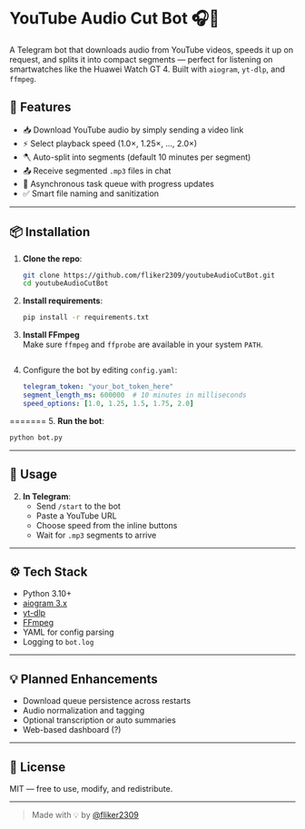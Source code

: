 # YouTube Audio Cut Bot 🎧🤖

A Telegram bot that downloads audio from YouTube videos, speeds it up on request, and splits it into compact segments — perfect for listening on smartwatches like the Huawei Watch GT 4. Built with `aiogram`, `yt-dlp`, and `ffmpeg`.

## 🚀 Features

- 📥 Download YouTube audio by simply sending a video link
- ⚡ Select playback speed (1.0×, 1.25×, ..., 2.0×)
- 🪓 Auto-split into segments (default 10 minutes per segment)
- 📤 Receive segmented `.mp3` files in chat
- 🧠 Asynchronous task queue with progress updates
- ✅ Smart file naming and sanitization

---

## 📦 Installation

1. **Clone the repo**:
   ```bash
   git clone https://github.com/fliker2309/youtubeAudioCutBot.git
   cd youtubeAudioCutBot
   ```

2. **Install requirements**:
   ```bash
   pip install -r requirements.txt
   ```

3. **Install FFmpeg**  
   Make sure `ffmpeg` and `ffprobe` are available in your system `PATH`.

   ```
4. Configure the bot by editing `config.yaml`:
    ```yaml
    telegram_token: "your_bot_token_here"
    segment_length_ms: 600000  # 10 minutes in milliseconds
    speed_options: [1.0, 1.25, 1.5, 1.75, 2.0]
    ```
=======
5. **Run the bot**:
   ```bash
   python bot.py
   ```
---

## 🧠 Usage


2. **In Telegram**:
   - Send `/start` to the bot
   - Paste a YouTube URL
   - Choose speed from the inline buttons
   - Wait for `.mp3` segments to arrive

---

## ⚙️ Tech Stack

- Python 3.10+
- [aiogram 3.x](https://docs.aiogram.dev/)
- [yt-dlp](https://github.com/yt-dlp/yt-dlp)
- [FFmpeg](https://ffmpeg.org/)
- YAML for config parsing
- Logging to `bot.log`

---

## 💡 Planned Enhancements

- Download queue persistence across restarts
- Audio normalization and tagging
- Optional transcription or auto summaries
- Web-based dashboard (?)

---

## 📄 License

MIT — free to use, modify, and redistribute.

---

> Made with 💡 by [@fliker2309](https://github.com/fliker2309)
